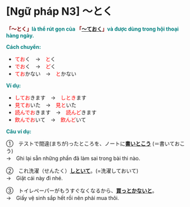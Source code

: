# [Ngữ pháp N3] ～とく
<div class="entry-content">
<p><span style="color: #008080;"><strong><span style="color: #800000;">「～とく」</span>là thể rút gọn của <span style="color: #800000;">「<a href="https://bikae.net/ngu-phap/ngu-phap-n4-%ef%bd%9e%e3%81%a6%e3%81%8a%e3%81%8f/">～ておく</a>」</span>và được dùng trong hội thoại hàng ngày.</strong></span></p>
<p><span style="color: #008080;"><strong>Cách chuyển: </strong></span></p>
<ul>
<li><span style="color: #ff0000;">てお</span>く　→　<span style="color: #ff0000;">と</span>く</li>
<li><span style="color: #ff0000;">でお</span>く　→　<span style="color: #ff0000;">ど</span>く</li>
<li><span style="color: #ff0000;">てお</span>かない　→　<span style="color: #ff0000;">と</span>かない</li>
</ul>
<p><span style="color: #008080;"><strong>Ví dụ:</strong></span></p>
<ul>
<li><span style="color: #ff0000;">してお</span>きます　→　<span style="color: #ff0000;">しとき</span>ます</li>
<li><span style="color: #ff0000;">見てお</span>いた　→　<span style="color: #ff0000;">見と</span>いた</li>
<li><span style="color: #ff0000;">読んでお</span>きます　→　<span style="color: #ff0000;">読んど</span>きます</li>
<li><span style="color: #ff0000;">飲んでお</span>いて　→　<span style="color: #ff0000;">飲んど</span>いて</li>
</ul>
<p><span style="color: #008080;"><strong>Câu ví dụ:</strong></span></p>
<p>①　テストで間違(まちが)ったところを、ノートに<span style="text-decoration: underline;"><strong>書いとこう</strong></span> (＝書いておこう)<br/>
→　Ghi lại sẵn những phần đã làm sai trong bài thi nào.</p>
<p>②　これ洗濯（せんたく）<span style="text-decoration: underline;"><strong>しといて</strong></span>。(=洗濯しておいて)<br/>
→　Giặt cái này đi nhé.</p>
<p>③　トイレペーパーがもうすぐなくなるから、<strong><span style="text-decoration: underline;">買っとかないと</span></strong>。<br/>
→　Giấy vệ sinh sắp hết rồi nên phải mua thôi.</p>

</div>